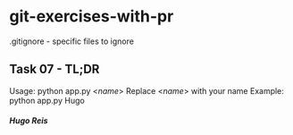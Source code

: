# git-exercises-with-pr

.gitignore - specific files to ignore

## Task 07 - TL;DR

Usage: python app.py <_name_>
Replace <_name_> with your name
Example: python app.py Hugo

##### Hugo Reis
